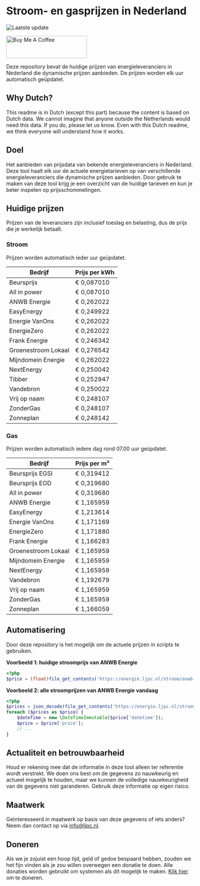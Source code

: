 # Stroom- en gasprijzen in Nederland

![Laatste update](https://img.shields.io/badge/laatste%20update-2025--07--24%2003%3A00%20CET-brightgreen)

<a href="https://www.buymeacoffee.com/Lars-" target="_blank"><img src="https://cdn.buymeacoffee.com/buttons/v2/default-orange.png" alt="Buy Me A Coffee" height="60" style="height: 60px !important;width: 217px !important;" ></a>

Deze repository bevat de huidige prijzen van energieleveranciers in Nederland die dynamische prijzen aanbieden. De prijzen worden elk uur automatisch geüpdatet.

## Why Dutch?

This readme is in Dutch (except this part) because the content is based on Dutch data. We cannot imagine that anyone outside the Netherlands would need this data. If you do, please let us know. Even with this Dutch readme, we think
everyone will understand how it works.

## Doel

Het aanbieden van prijsdata van bekende energieleveranciers in Nederland. Deze tool haalt elk uur de actuele energietarieven op van verschillende energieleveranciers die dynamische prijzen aanbieden. Door gebruik te maken van deze tool
krijg je een overzicht van de huidige tarieven en kun je beter inspelen op prijsschommelingen.

## Huidige prijzen

Prijzen van de leveranciers zijn inclusief toeslag en belasting, dus de prijs die je werkelijk betaalt.

### Stroom

Prijzen worden automatisch ieder uur geüpdatet.

 Bedrijf | Prijs per kWh 
---------|---------------
Beursprijs | € 0,087010
All in power | € 0,087010
ANWB Energie | € 0,262022
EasyEnergy | € 0,249922
Energie VanOns | € 0,262022
EnergieZero | € 0,262022
Frank Energie | € 0,246342
Groenestroom Lokaal | € 0,276542
Mijndomein Energie | € 0,262022
NextEnergy | € 0,250042
Tibber | € 0,252947
Vandebron | € 0,250022
Vrij op naam | € 0,248107
ZonderGas | € 0,248107
Zonneplan | € 0,248142


### Gas

Prijzen worden automatisch iedere dag rond 07.00 uur geüpdatet.

 Bedrijf | Prijs per m³ 
---------|--------------
Beursprijs EGSI | € 0,319412
Beursprijs EOD | € 0,319680
All in power | € 0,319680
ANWB Energie | € 1,165959
EasyEnergy | € 1,213614
Energie VanOns | € 1,171169
EnergieZero | € 1,171880
Frank Energie | € 1,166283
Groenestroom Lokaal | € 1,165959
Mijndomein Energie | € 1,165959
NextEnergy | € 1,165959
Vandebron | € 1,192679
Vrij op naam | € 1,165959
ZonderGas | € 1,165959
Zonneplan | € 1,166059


## Automatisering

Door deze repository is het mogelijk om de actuele prijzen in scripts te gebruiken.

**Voorbeeld 1: huidige stroomprijs van ANWB Energie**

```php
<?php
$price = (float)file_get_contents('https://energie.ljpc.nl/stroom/anwb-energie-nu.txt');

```

**Voorbeeld 2: alle stroomprijzen van ANWB Energie vandaag**

```php
<?php
$prices = json_decode(file_get_contents('https://energie.ljpc.nl/stroom/all-in-power-vandaag.json'),true);
foreach ($prices as $price) {
    $dateTime = new \DateTimeImmutable($price['datetime']);
    $price = $price['price'];
    // ...
}
```

## Actualiteit en betrouwbaarheid

Houd er rekening mee dat de informatie in deze tool alleen ter referentie wordt verstrekt. We doen ons best om de gegevens zo nauwkeurig en actueel mogelijk te houden, maar we kunnen de volledige nauwkeurigheid van de gegevens niet
garanderen. Gebruik deze informatie op eigen risico.

## Maatwerk

Geïnteresseerd in maatwerk op basis van deze gegevens of iets anders? Neem dan contact op
via [info@ljpc.nl](mailto:info@ljpc.nl?subject=Energie%20prijzen).

## Doneren

Als we je zojuist een hoop tijd, geld of gedoe bespaard hebben, zouden we het fijn vinden als je zou willen overwegen een
donatie te doen. Alle donaties worden gebruikt om systemen als dit mogelijk te
maken. [Klik hier](https://www.buymeacoffee.com/Lars-) om te doneren.
